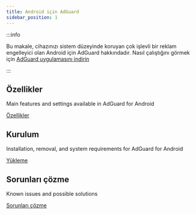 ```yaml
---
title: Android için AdGuard
sidebar_position: 1
---
```


:::info

Bu makale, cihazınızı sistem düzeyinde koruyan çok işlevli bir reklam engelleyici olan Android için AdGuard hakkındadır. Nasıl çalıştığını görmek için [AdGuard uygulamasını indirin](https://agrd.io/download-kb-adblock)

:::

## Özellikler

Main features and settings available in AdGuard for Android

[Özellikler](/adguard-for-android/features/features.md)

## Kurulum

Installation, removal, and system requirements for AdGuard for Android

[Yükleme](/adguard-for-android/installation.md)

## Sorunları çözme

Known issues and possible solutions

[Sorunları çözme](/adguard-for-android/solving-problems/solving-problems.md)
